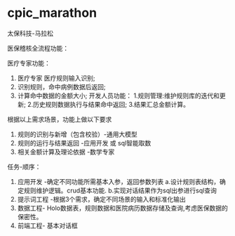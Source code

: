 # cpic_marathon
太保科技-马拉松

医保稽核全流程功能：

医疗专家功能：
1. 医疗专家 医疗规则输入识别;
2. 识别规则，命中病例数据后返回;
3. 计算命中数据的金额大小;
开发人员功能：
1.规则管理:维护规则库的迭代和更新;
2.历史规则数据执行与结果命中返回;
3.结果汇总金额计算。

根据以上需求场景，功能上做以下要求
1. 规则的识别与新增（包含校验）-通用大模型
2. 规则的运行与结果返回 -应用开发 或 sql智能取数
3. 相关金额计算及理论依据 -数学专家

任务-顺序：
1. 应用开发 -确定不同功能所需基本入参，返回参数列表
   a.设计规则表结构，确定规则维护逻辑。crud基本功能.
   b.实现对话结果作为sql出参进行sql查询
2. 提示词工程 -根据3个需求，确定不同场景的输入和标准化输出
3. 数据工程- Holo数据表，规则数据和医院病历数据存储及查询,考虑医保数据的保密性。
4. 前端工程- 基本对话框


